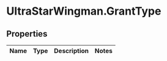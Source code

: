 # UltraStarWingman.GrantType

## Properties

Name | Type | Description | Notes
------------ | ------------- | ------------- | -------------


